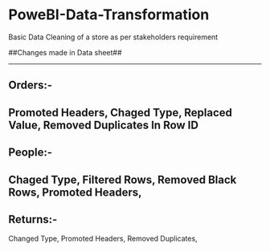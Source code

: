 # PoweBI-Data-Transformation
Basic Data Cleaning of a store as per stakeholders requirement

##Changes made in Data sheet##

-----------------------------
Orders:-
-----------------------------
Promoted Headers,
Chaged Type,
Replaced Value,
Removed Duplicates In Row ID
-----------------------------
People:-
-----------------------------
Chaged Type,
Filtered Rows,
Removed Black Rows,
Promoted Headers,
-----------------------------
Returns:-
-----------------------------
Changed Type,
Promoted Headers,
Removed Duplicates,


